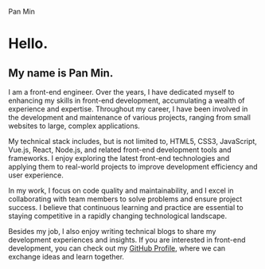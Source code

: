 




Pan Min






Hello.
======


My name is Pan Min.
-------------------



 I am a front\-end engineer. Over the years, I have dedicated myself to
 enhancing my skills in front\-end development, accumulating a wealth of
 experience and expertise. Throughout my career, I have been involved
 in the development and maintenance of various projects, ranging from
 small websites to large, complex applications.
 



 My technical stack includes, but is not limited to, HTML5, CSS3,
 JavaScript, Vue.js, React, Node.js, and related front\-end development
 tools and frameworks. I enjoy exploring the latest front\-end
 technologies and applying them to real\-world projects to improve
 development efficiency and user experience.
 



 In my work, I focus on code quality and maintainability, and I excel
 in collaborating with team members to solve problems and ensure
 project success. I believe that continuous learning and practice are
 essential to staying competitive in a rapidly changing technological
 landscape.
 



 Besides my job, I also enjoy writing technical blogs to share my
 development experiences and insights. If you are interested in
 front\-end development, you can check out my
 [GitHub Profile](https://github.com/pm981206),
 where we can exchange ideas and learn together.
 



